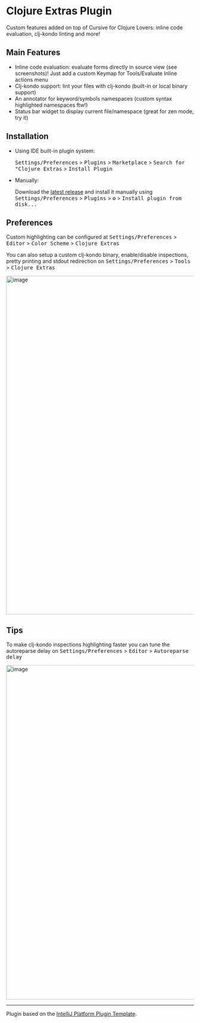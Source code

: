 # Clojure Extras Plugin

<!-- Plugin description -->

Custom features added on top of Cursive for Clojure Lovers: inline code evaluation, clj-kondo linting and more!

<!-- Plugin description end -->

## Main Features

- Inline code evaluation: evaluate forms directly in source view (see screenshots)! Just add a custom Keymap for Tools/Evaluate Inline actions menu
- Clj-kondo support: lint your files with clj-kondo (built-in or local binary support)
- An annotator for keyword/symbols namespaces (custom syntax highlighted namespaces ftw!)
- Status bar widget to display current file/namespace (great for zen mode, try it)

## Installation

- Using IDE built-in plugin system:
  
  <kbd>Settings/Preferences</kbd> > <kbd>Plugins</kbd> > <kbd>Marketplace</kbd> > <kbd>Search for "Clojure Extras</kbd> >
  <kbd>Install Plugin</kbd>
  
- Manually:

  Download the [latest release](https://github.com/brcosta/clj-stuff-plugin/releases/latest) and install it manually using
  <kbd>Settings/Preferences</kbd> > <kbd>Plugins</kbd> > <kbd>⚙️</kbd> > <kbd>Install plugin from disk...</kbd>

## Preferences

Custom highlighting can be configured at <kbd>Settings/Preferences</kbd> > <kbd>Editor</kbd> > <kbd>Color Scheme</kbd> > <kbd>Clojure Extras</kbd>

You can also setup a custom clj-kondo binary, enable/disable inspections, pretty printing and stdout redirection on <kbd>Settings/Preferences</kbd> > <kbd>Tools</kbd> > <kbd>Clojure Extras</kdb>

<img width="909" alt="image" src="https://user-images.githubusercontent.com/1129599/153772377-554e9bdc-6b4e-4418-b7f5-ac37969edfd6.png">

## Tips

To make clj-kondo inspections highlighting faster you can tune the autoreparse delay on <kbd>Settings/Preferences</kbd> > <kbd>Editor</kbd> > <kbd>Autoreparse delay</kbd> 

<img width="898" alt="image" src="https://user-images.githubusercontent.com/1129599/153772517-6ee6b58e-1a03-4c18-8ef3-1195ce4e3eb0.png">


---
Plugin based on the [IntelliJ Platform Plugin Template][template].

[template]: https://github.com/JetBrains/intellij-platform-plugin-template
